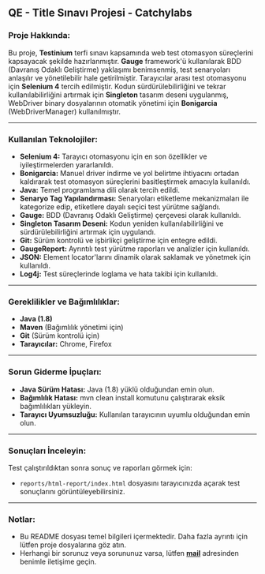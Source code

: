 ## QE - Title Sınavı Projesi - Catchylabs

### Proje Hakkında:

Bu proje, **Testinium** terfi sınavı kapsamında web test otomasyon süreçlerini kapsayacak şekilde hazırlanmıştır. 
**Gauge** framework'ü kullanılarak BDD (Davranış Odaklı Geliştirme) yaklaşımı benimsenmiş, test senaryoları anlaşılır ve 
yönetilebilir hale getirilmiştir. Tarayıcılar arası test otomasyonu için **Selenium 4** tercih edilmiştir. 
Kodun sürdürülebilirliğini ve tekrar kullanılabilirliğini artırmak için **Singleton** tasarım deseni uygulanmış, 
WebDriver binary dosyalarının otomatik yönetimi için **Bonigarcia** (WebDriverManager) kullanılmıştır.

---

### Kullanılan Teknolojiler:

- **Selenium 4:** Tarayıcı otomasyonu için en son özellikler ve iyileştirmelerden yararlanıldı.
- **Bonigarcia:** Manuel driver indirme ve yol belirtme ihtiyacını ortadan kaldırarak test otomasyon süreçlerini basitleştirmek amacıyla kullanıldı.
- **Java:** Temel programlama dili olarak tercih edildi.
- **Senaryo Tag Yapılandırması:** Senaryoları etiketleme mekanizmaları ile kategorize edip, etiketlere dayalı seçici test yürütme sağlandı.
- **Gauge:** BDD (Davranış Odaklı Geliştirme) çerçevesi olarak kullanıldı.
- **Singleton Tasarım Deseni:** Kodun yeniden kullanılabilirliğini ve sürdürülebilirliğini artırmak için uygulandı.
- **Git:** Sürüm kontrolü ve işbirlikçi geliştirme için entegre edildi.
- **GaugeReport:** Ayrıntılı test yürütme raporları ve analizler için kullanıldı.
- **JSON:** Element locator'larını dinamik olarak saklamak ve yönetmek için kullanıldı.
- **Log4j:** Test süreçlerinde loglama ve hata takibi için kullanıldı.

---

### Gereklilikler ve Bağımlılıklar:

- **Java (1.8)**
- **Maven** (Bağımlılık yönetimi için)
- **Git** (Sürüm kontrolü için)
- **Tarayıcılar:** Chrome, Firefox

---

### Sorun Giderme İpuçları:

- **Java Sürüm Hatası:**  Java (1.8) yüklü olduğundan emin olun.
- **Bağımlılık Hatası:** mvn clean install komutunu çalıştırarak eksik bağımlılıkları yükleyin.
- **Tarayıcı Uyumsuzluğu:** Kullanılan tarayıcının uyumlu olduğundan emin olun.

---

### Sonuçları İnceleyin:

Test çalıştırıldıktan sonra sonuç ve raporları görmek için:  
- `reports/html-report/index.html` dosyasını tarayıcınızda açarak test sonuçlarını görüntüleyebilirsiniz.

---

### Notlar:

- Bu README dosyası temel bilgileri içermektedir. Daha fazla ayrıntı için lütfen proje dosyalarına göz atın.
- Herhangi bir sorunuz veya sorununuz varsa, lütfen **[mail](mailto:burhan.aydin@testinium.com?subject=TitleExam%20Hk.)** adresinden benimle iletişime geçin.